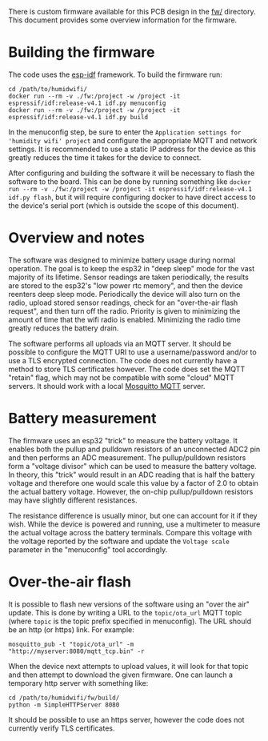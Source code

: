 There is custom firmware available for this PCB design in the
[fw/](../fw/) directory. This document provides some overview
information for the firmware.

Building the firmware
=====================

The code uses the
[esp-idf](https://docs.espressif.com/projects/esp-idf/en/latest/esp32/index.html)
framework. To build the firmware run:

```
cd /path/to/humidwifi/
docker run --rm -v ./fw:/project -w /project -it espressif/idf:release-v4.1 idf.py menuconfig
docker run --rm -v ./fw:/project -w /project -it espressif/idf:release-v4.1 idf.py build
```

In the menuconfig step, be sure to enter the `Application settings for
'humidity wifi' project` and configure the appropriate MQTT and
network settings. It is recommended to use a static IP address for the
device as this greatly reduces the time it takes for the device to
connect.

After configuring and building the software it will be necessary to
flash the software to the board. This can be done by running something
like `docker run --rm -v ./fw:/project -w /project -it
espressif/idf:release-v4.1 idf.py flash`, but it will require
configuring docker to have direct access to the device's serial port
(which is outside the scope of this document).

Overview and notes
==================

The software was designed to minimize battery usage during normal
operation. The goal is to keep the esp32 in "deep sleep" mode for the
vast majority of its lifetime. Sensor readings are taken periodically,
the results are stored to the esp32's "low power rtc memory", and then
the device reenters deep sleep mode. Periodically the device will also
turn on the radio, upload stored sensor readings, check for an
"over-the-air flash request", and then turn off the radio. Priority is
given to minimizing the amount of time that the wifi radio is enabled.
Minimizing the radio time greatly reduces the battery drain.

The software performs all uploads via an MQTT server. It should be
possible to configure the MQTT URI to use a username/password and/or
to use a TLS encrypted connection. The code does not currently have a
method to store TLS certificates however. The code does set the MQTT
"retain" flag, which may not be compatible with some "cloud" MQTT
servers. It should work with a local
[Mosquitto MQTT](https://mosquitto.org/) server.

Battery measurement
===================

The firmware uses an esp32 "trick" to measure the battery voltage. It
enables both the pullup and pulldown resistors of an unconnected ADC2
pin and then performs an ADC measurement. The pullup/pulldown
resistors form a "voltage divisor" which can be used to measure the
battery voltage. In theory, this "trick" would result in an ADC
reading that is half the battery voltage and therefore one would scale
this value by a factor of 2.0 to obtain the actual battery voltage.
However, the on-chip pullup/pulldown resistors may have slightly
different resistances.

The resistance difference is usually minor, but one can account for it
if they wish. While the device is powered and running, use a
multimeter to measure the actual voltage across the battery terminals.
Compare this voltage with the voltage reported by the software and
update the `Voltage scale` parameter in the "menuconfig" tool
accordingly.

Over-the-air flash
==================

It is possible to flash new versions of the software using an "over
the air" update. This is done by writing a URL to the `topic/ota_url`
MQTT topic (where `topic` is the topic prefix specified in
menuconfig). The URL should be an http (or https) link. For example:

```
mosquitto_pub -t "topic/ota_url" -m "http://myserver:8080/mqtt_tcp.bin" -r
```

When the device next attempts to upload values, it will look for that
topic and then attempt to download the given firmware. One can launch
a temporary http server with something like:

```
cd /path/to/humidwifi/fw/build/
python -m SimpleHTTPServer 8080
```

It should be possible to use an https server, however the code does
not currently verify TLS certificates.
